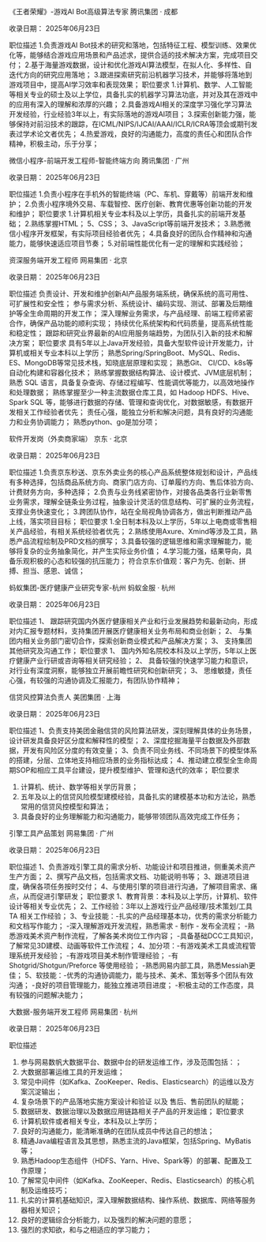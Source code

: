 《王者荣耀》-游戏AI Bot高级算法专家
腾讯集团 · 成都

收录日期： 2025年06月23日

职位描述
1.负责游戏AI Bot技术的研究和落地，包括特征工程、模型训练、效果优化等，能够结合游戏应用场景和产品述求，提供合适的技术解决方案，完成项目交付；
2.基于海量游戏数据，设计和优化游戏AI算法模型，在拟人化、多样性、自迭代方向的研究应用落地；
3.跟进探索研究前沿机器学习技术，并能够将落地到游戏项目中，提高AI学习效率和表现效果；
职位要求
1.计算机、数学、人工智能等相关专业的硕士及以上学位，具备扎实的机器学习算法功底，并对及其在游戏中的应用有深入的理解和浓厚的兴趣；
2.具备游戏AI相关的深度学习强化学习算法开发经验，行业经验3年以上，有实际落地的游戏AI项目；
3.探索创新能力强，能够保持对前沿技术的跟踪，在ICML/NIPS/IJCAI/AAAI/ICLR/ICRA等顶会或期刊发表过学术论文者优先；
4.热爱游戏，良好的沟通能力，高度的责任心和团队合作精神，积极主动，乐于分享；


微信小程序-前端开发工程师-智能终端方向
腾讯集团 · 广州

收录日期： 2025年06月23日

职位描述
1.负责小程序在手机外的智能终端（PC、车机、穿戴等）前端开发和维护；
2.负责小程序境外交易、车载智控、医疗创新、教育优惠等创新功能的开发和维护；
职位要求
1.计算机相关专业本科及以上学历，具备扎实的前端开发基础；
2.熟练掌握HTML；
5、CSS；
3、JavaScript等前端开发技术；
3.熟悉微信小程序开发框架，有实际项目经验者优先；
4.具备良好的团队合作精神和沟通能力，能够快速适应项目节奏；
5.对前端性能优化有一定的理解和实践经验；


资深服务端开发工程师
网易集团 · 北京

收录日期： 2025年06月23日

职位描述
负责设计、开发和维护创新AI产品服务端系统，确保系统的高可用性、可扩展性和安全性；
参与需求分析、系统设计、编码实现、测试、部署及后期维护等全生命周期的开发工作；
深入理解业务需求，与产品经理、前端工程师紧密合作，确保产品功能的顺利实现；
持续优化系统架构和代码质量，提高系统性能和稳定性；
跟踪和研究业界最新的AI应用服务端趋势，为团队引入新的技术和解决方案；
职位要求
具有5年以上Java开发经验，具备大型软件设计开发能力，计算机或相关专业本科以上学历；
熟悉Spring/SpringBoot、MySQL、Redis、ES、MongoDB等常见技术栈，知晓底层原理和实现；
熟悉Git、 CI/CD、k8s等自动化构建和容器化技术；
熟练掌握数据结构算法、设计模式、JVM底层机制；
熟悉 SQL 语言，具备复杂查询、存储过程编写、性能调优等能力，以高效地操作和处理数据；
熟练掌握至少一种主流数据仓库工具，如 Hadoop HDFS、Hive、Spark SQL 等，能够进行数据的存储、管理和查询优化，对数据敏感，有数据开发相关工作经验者优先；
责任心强，能独立分析和解决问题，具有良好的沟通能力和业务协调能力；
熟悉python、go是加分项；


软件开发岗（外卖商家端）
京东 · 北京

收录日期： 2025年06月23日

职位描述
1.负责京东秒送、京东外卖业务的核心产品系统整体规划和设计，产品线有多种选择，包括商品系统方向、商家门店方向、订单履约方向、售后体验方向、计费财务方向，多种选择；
2.负责与业务线紧密协作，对接各品类各行业新零售业务需求，理解全链条业务过程，抽象设计灵活的信息结构、可扩展的业务流程，支撑业务快速变化；
3.跨团队协作，站在全局视角协调各方，做出判断推动产品上线，落实项目目标；
职位要求
1.全日制本科及以上学历，5年以上电商或零售相关产品经验，有相关系统经验者优先；
2.熟练使用Axure、Xmind等涉及工具，熟悉产品流程绘制及PRD文档的撰写；
3.具备较强的逻辑思维和需求理解能力，能够将复杂的业务抽象简化，并产生实际业务价值；
4.学习能力强，结果导向，具备乐观积极的心态和较强的抗压能力；
符合京东价值观：客户为先、创新、拼搏、担当、感恩、诚信；


蚂蚁集团-医疗健康产业研究专家-杭州
蚂蚁金服 · 杭州

收录日期： 2025年06月23日

职位描述
1、 跟踪研究国内外医疗健康相关产业和行业发展趋势和最新动向，形成对内汇报专题材料，支持集团开展医疗健康相关业务布局和商业创新；
2、 与集团内相关业务部门密切合作，探索创新商业模式和产品解决方案；
3、 支持集团其他研究及沟通工作；
职位要求
1、 国内外知名院校本科及以上学历，5年以上医疗健康产业行研或咨询等相关研究经验；
2、 具备较强的快速学习能力和意识，对行业有深度洞察，能够独立开展前瞻性研究和创新研究；
3、 思维敏捷，责任心强，有较强的沟通协调及汇报能力，有团队协作精神；


信贷风控算法负责人
美团集团 · 上海

收录日期： 2025年06月23日

职位描述
1、负责支持美团金融信贷的风险算法研发，深刻理解具体的业务场景，设计研发具备良好区分度和解释性的模型；
2、深度挖掘海量平台数据及外部数据，开发有风险区分度的有效变量；
3、负责不同业务线、不同场景下的模型体系的搭建，分层、立体地支持相应场景的业务指标达成；
4、推动建立模型全生命周期SOP和相应工具平台建设，提升模型维护、管理和迭代的效率；
职位要求
1. 计算机、统计、数学等相关学历背景；
2. 五年及以上的信贷风险模型建模经验，具备扎实的建模基本功和方法论，熟悉常用的信贷风控模型和算法；
3. 具备良好的业务理解能力和沟通能力，能够带领团队高效完成工作任务；


引擎工具产品策划
网易集团 · 广州

收录日期： 2025年06月23日

职位描述
1、负责游戏引擎工具的需求分析、功能设计和项目推进，侧重美术资产生产方面；
2、撰写产品文档，包括需求文档、功能说明书等；
3、跟进项目进度，确保各项任务按时交付；
4、与使用引擎的项目进行沟通，了解项目需求、痛点，从而促进引擎研发；
职位要求
1、教育背景：本科及以上学历，计算机、软件设计等相关专业优先；
2、工作经验：3年以上游戏行业产品经理/技术策划/工具TA 相关工作经验；
3、专业技能：-扎实的产品经理基本功，优秀的需求分析能力和文档写作能力；
-深入理解游戏开发流程，熟悉需求 - 制作 - 发布全流程；
-熟悉游戏美术资产制作流程，了解各美术岗位工作内容；
-具备基础DCC工具知识，了解常见3D建模、动画等软件工作流程；
4、加分项：-有游戏美术工具或流程管理系统开发经验；
-有游戏项目美术制作管理经验；
-有 Shotgrid/Shotgun/Preforce 等使用经验；
-熟悉网易内部工具，熟悉Messiah更佳；
5、软技能：-优秀的沟通协调能力，能与技术、美术、策划等多个团队有效沟通；
-良好的项目管理能力，能独立推进项目进度；
-积极主动的工作态度，具有较强的问题解决能力；


大数据-服务端开发工程师
网易集团 · 杭州

收录日期： 2025年06月23日

职位描述
1. 参与网易数帆大数据平台、数据中台的研发运维工作，涉及范围包括：；
2. 大数据部署运维工具的开发运维；
3. 常见中间件（如Kafka、ZooKeeper、Redis、Elasticsearch）的运维以及方案沉淀输出；
4. 复杂场景下的产品落地实施方案设计和验证 以及 售后、售前团队的赋能；
5. 数据研发、数据治理以及数据应用链路相关子产品的开发运维；
职位要求
1. 计算机软件或者相关专业，本科及以上学历；
2. 良好的沟通能力，能清晰准确的在团队成员中传达自己的想法；
3. 精通Java编程语言及其思想，熟悉主流的Java框架，包括Spring、MyBatis等；
4. 熟悉Hadoop生态组件（HDFS、Yarn、Hive、Spark等）的部署、配置及工作原理；
5. 了解常见中间件（如Kafka、ZooKeeper、Redis、Elasticsearch）的核心机制及运维技巧；
6. 扎实的计算机基础知识，深入理解数据结构、操作系统、数据库、网络等服务器相关知识；
7. 良好的逻辑综合分析能力，以及强烈的解决问题的意愿；
8. 强烈的求知欲，和与之相适应的学习能力；


